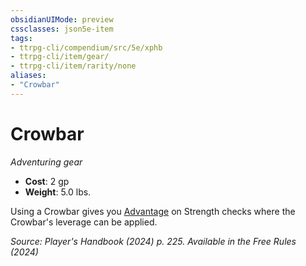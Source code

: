 ```yaml
---
obsidianUIMode: preview
cssclasses: json5e-item
tags:
- ttrpg-cli/compendium/src/5e/xphb
- ttrpg-cli/item/gear/
- ttrpg-cli/item/rarity/none
aliases: 
- "Crowbar"
---
```

# Crowbar
*Adventuring gear*  


- **Cost**: 2 gp
- **Weight**: 5.0 lbs.

Using a Crowbar gives you [Advantage](Mechanics/rules/variant-rules/advantage-xphb.md) on Strength checks where the Crowbar's leverage can be applied.

*Source: Player's Handbook (2024) p. 225. Available in the Free Rules (2024)*